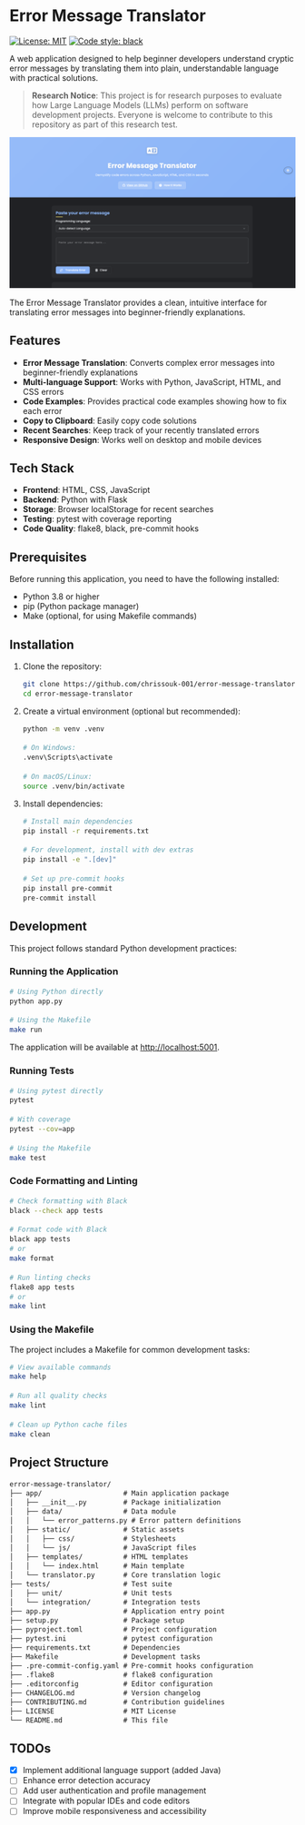 # Error Message Translator

[![License: MIT](https://img.shields.io/badge/License-MIT-blue.svg)](https://opensource.org/licenses/MIT)
[![Code style: black](https://img.shields.io/badge/code%20style-black-000000.svg)](https://github.com/psf/black)

A web application designed to help beginner developers understand cryptic error messages by translating them into plain, understandable language with practical solutions.

> **Research Notice**: This project is for research purposes to evaluate how Large Language Models (LLMs) perform on software development projects. Everyone is welcome to contribute to this repository as part of this research test.

![Error Message Translator Interface](screenshots/interface_screenshot.png)

The Error Message Translator provides a clean, intuitive interface for translating error messages into beginner-friendly explanations.

## Features

- **Error Message Translation**: Converts complex error messages into beginner-friendly explanations
- **Multi-language Support**: Works with Python, JavaScript, HTML, and CSS errors
- **Code Examples**: Provides practical code examples showing how to fix each error
- **Copy to Clipboard**: Easily copy code solutions
- **Recent Searches**: Keep track of your recently translated errors
- **Responsive Design**: Works well on desktop and mobile devices

## Tech Stack

- **Frontend**: HTML, CSS, JavaScript
- **Backend**: Python with Flask
- **Storage**: Browser localStorage for recent searches
- **Testing**: pytest with coverage reporting
- **Code Quality**: flake8, black, pre-commit hooks

## Prerequisites

Before running this application, you need to have the following installed:

- Python 3.8 or higher
- pip (Python package manager)
- Make (optional, for using Makefile commands)

## Installation

1. Clone the repository:
   ```bash
   git clone https://github.com/chrissouk-001/error-message-translator.git
   cd error-message-translator
   ```

2. Create a virtual environment (optional but recommended):
   ```bash
   python -m venv .venv
   
   # On Windows:
   .venv\Scripts\activate
   
   # On macOS/Linux:
   source .venv/bin/activate
   ```

3. Install dependencies:
   ```bash
   # Install main dependencies
   pip install -r requirements.txt
   
   # For development, install with dev extras
   pip install -e ".[dev]"
   
   # Set up pre-commit hooks
   pip install pre-commit
   pre-commit install
   ```

## Development

This project follows standard Python development practices:

### Running the Application

```bash
# Using Python directly
python app.py

# Using the Makefile
make run
```

The application will be available at [http://localhost:5001](http://localhost:5001).

### Running Tests

```bash
# Using pytest directly
pytest

# With coverage
pytest --cov=app

# Using the Makefile
make test
```

### Code Formatting and Linting

```bash
# Check formatting with Black
black --check app tests

# Format code with Black
black app tests
# or
make format

# Run linting checks
flake8 app tests
# or
make lint
```

### Using the Makefile

The project includes a Makefile for common development tasks:

```bash
# View available commands
make help

# Run all quality checks
make lint

# Clean up Python cache files
make clean
```

## Project Structure

```
error-message-translator/
├── app/                    # Main application package
│   ├── __init__.py         # Package initialization
│   ├── data/               # Data module
│   │   └── error_patterns.py # Error pattern definitions
│   ├── static/             # Static assets
│   │   ├── css/            # Stylesheets
│   │   └── js/             # JavaScript files
│   ├── templates/          # HTML templates
│   │   └── index.html      # Main template
│   └── translator.py       # Core translation logic
├── tests/                  # Test suite
│   ├── unit/               # Unit tests
│   └── integration/        # Integration tests
├── app.py                  # Application entry point
├── setup.py                # Package setup
├── pyproject.toml          # Project configuration
├── pytest.ini              # pytest configuration
├── requirements.txt        # Dependencies
├── Makefile                # Development tasks
├── .pre-commit-config.yaml # Pre-commit hooks configuration
├── .flake8                 # flake8 configuration
├── .editorconfig           # Editor configuration
├── CHANGELOG.md            # Version changelog
├── CONTRIBUTING.md         # Contribution guidelines
├── LICENSE                 # MIT License
└── README.md               # This file
```

## TODOs

- [x] Implement additional language support (added Java)
- [ ] Enhance error detection accuracy
- [ ] Add user authentication and profile management
- [ ] Integrate with popular IDEs and code editors
- [ ] Improve mobile responsiveness and accessibility